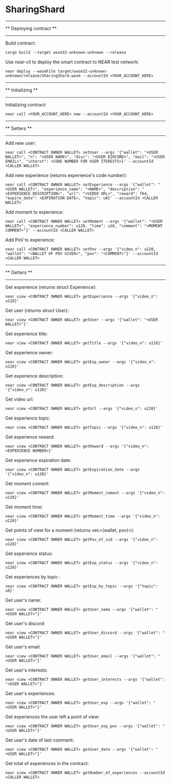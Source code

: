 # SharingShard

***
** Deploying contract **
***
Build contract:

`cargo build --target wasm32-unknown-unknown --release`

Use near-cli to deploy the smart contract to NEAR test network:

`near deploy --wasmFile target/wasm32-unknown-unknown/release/SharingShard.wasm --accountId <YOUR_ACCOUNT_HERE>`


***
** Initializing **
***

Initializing contract:

`near call <YOUR_ACCOUNT_HERE> new --accountId <YOUR_ACCOUNT_HERE>`

***
** Setters **
***

Add new user:

`near call <CONTRACT OWNER WALLET> setUser --args '{"wallet": "<USER WALLET>", "n": "<USER NAME>", "disc": "<USER DIRCORD>", "mail": "<USER EMAIL>", "interst": <CODE NUMBER FOR USER ITERESTS>}' --accountId <CALLER WALLET>`


Add new experience (returns experience's code number):

`near call <CONTRACT OWNER WALLET> setExperience --args '{"wallet": "<USER WALLET>", "experience_name": "<NAME>", "description": "<EXPERIENCE DESCRIPTION>", "url": "<VIDEO URL>", "reward": f64, "expire_date": <EXPIRATION DATE>, "topic": u8}' --accountId <CALLER WALLET>`


Add moment to experience:

`near call <CONTRACT OWNER WALLET> setMoment --args '{"wallet": "<USER WALLET>", "experience_number": u128, "time": u16, "comment": "<MOMENT COMMENT>"}' --accountId <CALLER WALLET>`


Add PoV to experience:

`near call <CONTRACT OWNER WALLET> setPov --args '{"video_n": u128, "wallet": "<WALLET OF POV GIVER>", "pov": "<COMMENT>"}' --accountId <CALLER WALLET>`

*************
** Getters **
*************

Get experience (returns struct Experience):

`near view <CONTRACT OWNER WALLET> getExperience --args '{"video_n": u128}'`


Get user (returns struct User):

`near view <CONTRACT OWNER WALLET> getUser --args '{"wallet": "<USER WALLET>"}'`

Get experience title:

`near view <CONTRACT OWNER WALLET> getTitle --args '{"video_n": u128}'`


Get experience owner:

`near view <CONTRACT OWNER WALLET> getExp_owner --args '{"video_n": u128}'`


Get experience description:

`near view <CONTRACT OWNER WALLET> getExp_description --args '{"video_n": u128}'`


Get video url:

`near view <CONTRACT OWNER WALLET> getUrl --args '{"video_n": u128}'`


Get experience topic:

`near view <CONTRACT OWNER WALLET> getTopic --args '{"video_n": u128}'`


Get experience reward:

`near view <CONTRACT OWNER WALLET> getReward --args '{"video_n": <EXPERIENCE NUMBER>}'`


Get experience expiration date:

`near view <CONTRACT OWNER WALLET> getExpiration_date --args '{"video_n": u128}'`


Get moment coment:

`near view <CONTRACT OWNER WALLET> getMoment_coment --args '{"video_n": u128}'`


Get moment time:

`near view <CONTRACT OWNER WALLET> getMoment_time --args '{"video_n": u128}'`


Get points of view for a moment (returns vec<(wallet, pov)>):

`near view <CONTRACT OWNER WALLET> getPov_of_vid --args '{"video_n": u128}'`


Get experience status:

`near view <CONTRACT OWNER WALLET> getExp_status --args '{"video_n": u128}'`


Get experiences by topic :

`near view <CONTRACT OWNER WALLET> getExp_by_topic --args '{"topic": u8}'`


Get user's name:

`near view <CONTRACT OWNER WALLET> getUser_name --args '{"wallet": "<USER WALLET>"}'`


Get user's discord:

`near view <CONTRACT OWNER WALLET> getUser_discord --args '{"wallet": "<USER WALLET>"}'`


Get user's email:

`near view <CONTRACT OWNER WALLET> getUser_email --args '{"wallet": "<USER WALLET>"}'`


Get user's interests:

`near view <CONTRACT OWNER WALLET> getUser_interests --args '{"wallet": "<USER WALLET>"}'`


Get user's experiences:

`near view <CONTRACT OWNER WALLET> getUser_exp --args '{"wallet": "<USER WALLET>"}'`


Get experiences the user left a point of view:

`near view <CONTRACT OWNER WALLET> getUser_exp_pov --args '{"wallet": "<USER WALLET>"}'`


Get user's date of last comment:

`near view <CONTRACT OWNER WALLET> getUser_date --args '{"wallet": "<USER WALLET>"}'`


Get total of experiences in the contract:

`near view <CONTRACT OWNER WALLET> getNumber_of_experiences --accountId <CALLER WALLET>`
